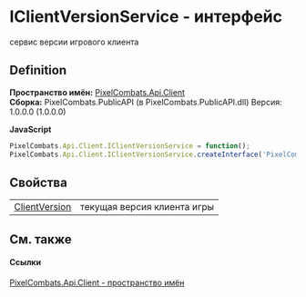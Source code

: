 # IClientVersionService - интерфейс


сервис версии игрового клиента



## Definition
**Пространство имён:** <a href="0bc5bced-b862-6ec1-859b-5f3a1a1a4e37">PixelCombats.Api.Client</a>  
**Сборка:** PixelCombats.PublicAPI (в PixelCombats.PublicAPI.dll) Версия: 1.0.0.0 (1.0.0.0)

**JavaScript**
``` JavaScript
PixelCombats.Api.Client.IClientVersionService = function();
PixelCombats.Api.Client.IClientVersionService.createInterface('PixelCombats.Api.Client.IClientVersionService');
```



## Свойства
<table>
<tr>
<td><a href="4f23237a-bf90-2186-0568-f28ad2887b86">ClientVersion</a></td>
<td>текущая версия клиента игры</td></tr>
</table>

## См. также


#### Ссылки
<a href="0bc5bced-b862-6ec1-859b-5f3a1a1a4e37">PixelCombats.Api.Client - пространство имён</a>  
